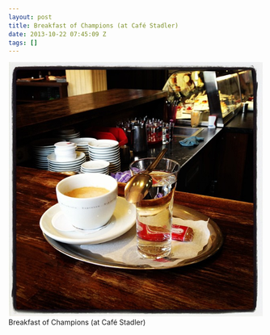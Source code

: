 ```yaml
---
layout: post
title: Breakfast of Champions (at Café Stadler)
date: 2013-10-22 07:45:09 Z
tags: []
---
```

![](/media/2013/10/64759181981.jpg)
Breakfast of Champions (at Café Stadler)
